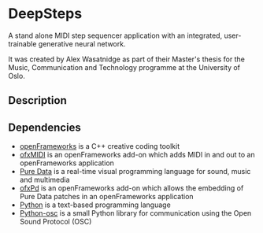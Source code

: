 # DeepSteps

A stand alone MIDI step sequencer application with an integrated, user-trainable generative neural network.

It was created by Alex Wasatnidge as part of their Master's thesis for the Music, Communication and Technology programme at the University of Oslo.

## Description


## Dependencies

- [openFrameworks](https://openframeworks.cc) is a C++ creative coding toolkit
- [ofxMIDI](https://github.com/danomatika/ofxMidi) is an openFrameworks add-on which adds MIDI in and out to an openFrameworks application
- [Pure Data](https://puredata.info) is a real-time visual programming language for sound, music and multimedia
- [ofxPd](https://github.com/danomatika/ofxPd) is an openFrameworks add-on which allows the embedding of Pure Data patches in an openFrameworks application
- [Python](https://www.python.org) is a text-based programming language
- [Python-osc](https://pypi.org/project/python-osc/) is a small Python library for communication using the Open Sound Protocol (OSC)
